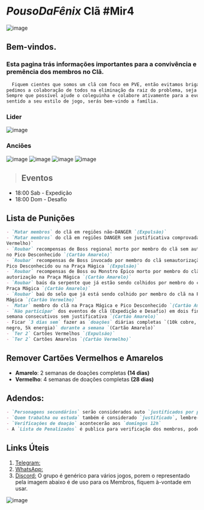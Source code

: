 # _PousoDaFênix_ Clã **#Mir4**

![image](https://user-images.githubusercontent.com/102329718/163725967-8affe42b-add2-4d8a-aeb3-7f9f91f74137.png)

## Bem-vindos. 
### Esta pagina trás informações importantes para a convivência e premência dos membros no Clã.
```markdown
  Fiquem cientes que somos um clã com foco em PVE, então evitamos brigas desnecessárias, com tudo se for inevitável, 
pedimos a colaboração de todos na eliminação da raiz do problema, seja ela qual for.
Sempre que possível ajude o coleguinha e colabore ativamente para a evolução do Clã, se estas informações fizerem 
sentido a seu estilo de jogo, serás bem-vindo a família. 
```

### **Lider**

![image](https://user-images.githubusercontent.com/102329718/163724667-b159f037-7eab-4c76-8f28-f8cce161096b.png)
### **Anciões**

![image](https://user-images.githubusercontent.com/102329718/163724679-687b640c-3271-4f1f-a369-c51969d8639e.png)
![image](https://user-images.githubusercontent.com/102329718/163724691-80f54346-6f4b-419d-b6c5-60868f78acb9.png)
![image](https://user-images.githubusercontent.com/102329718/163724804-225cdb26-182b-4a92-8d46-440df325823e.png)
![image](https://user-images.githubusercontent.com/102329718/163724707-2012739e-6fa0-4b83-8d96-35912a797070.png)


> ## Eventos
- 18:00 Sab - Expedição
- 18:00 Dom - Desafio

## Lista de Punições
```markdown
- `Matar membros` do clã em regiões não-DANGER `(Expulsão)`
- `Matar membros` do clã em regiões DANGER sem justificativa comprovada `(Cartão
Vermelho)`
- `Roubar` recompensas de Boss regional morto por membro do clã sem autorização
no Pico Desconhecido `(Cartão Amarelo)`
- `Roubar` recompensas de Boss invocado por membro do clã semautorização no
Pico Desconhecido ou na Praça Mágica `(Expulsão)`
- `Roubar` recompensas de Boss ou Monstro Épico morto por membro do clã sem
autorização na Praça Mágica `(Cartão Amarelo)`
- `Roubar` baús da serpente que já estão sendo colhidos por membro do clã na
Praça Mágica `(Cartão Amarelo)`
- `Roubar` baú do selo que já está sendo colhido por membro do clã na Praça
Mágica `(Cartão Vermelho)`
- `Matar` membro do clã na Praça Mágica e Pico Desconhecido `(Cartão Amarelo)`
- `Não participar` dos eventos de clã (Expedição e Desafio) em dois finais de
semana consecutivos sem justificativa `(Cartão Amarelo)`
- Ficar `3 dias sem` fazer as `doações` diárias completas `(10k cobre, 5k aço
negro, 5k energia)` durante a semana `(Cartão Amarelo)`
- `Ter 2` Cartões Vermelhos `(Expulsão)`
- `Ter 2` Cartões Amarelos `(Cartão Vermelho)`
```

## Remover Cartões Vermelhos e Amarelos

- __Amarelo__: 2 semanas de doações completas __(14 dias)__
- __Vermelho__: 4 semanas de doações completas __(28 dias)__


## Adendos:
```markdown
- `Personagens secundários` serão considerados auto `justificados por padrão`, desde que o `principal esteja ativamente` jogando
- `Quem trabalha ou estuda` também é considerado `justificado`, lembre-se de `avisar a algum Elder`
- `Verificações de doação` acontecerão aos `domingos 12h`
- A `Lista de Penalizados` é publica para verificação dos membros, pode ser encontrada nos `canais` de comunicação `abaixo`.
```

## Links Úteis
 1. [Telegram:](https://t.me/+4Tqti5jcMBwzMTdh)
 2. [WhatsApp:](https://chat.whatsapp.com/KpENUatr4VgAh2tYi8uGkG)
 3. [Discord:](https://discord.gg/uZh2wcn) O grupo é genérico para vários jogos, porem o representado pela imagem abaixo é de uso para os Membros, fiquem à-vontade em usar.

![image](https://user-images.githubusercontent.com/102329718/163725123-591da771-6682-4538-b2b7-1b54b6198b93.png)
